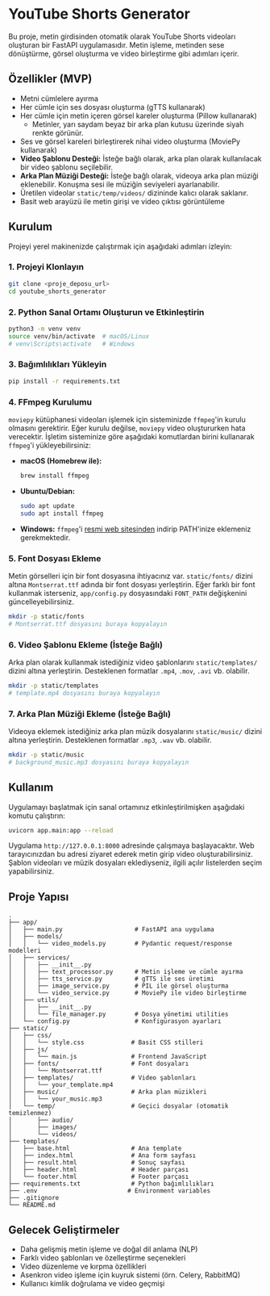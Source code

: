 # YouTube Shorts Generator

Bu proje, metin girdisinden otomatik olarak YouTube Shorts videoları oluşturan bir FastAPI uygulamasıdır. Metin işleme, metinden sese dönüştürme, görsel oluşturma ve video birleştirme gibi adımları içerir.

## Özellikler (MVP)

- Metni cümlelere ayırma
- Her cümle için ses dosyası oluşturma (gTTS kullanarak)
- Her cümle için metin içeren görsel kareler oluşturma (Pillow kullanarak)
  - Metinler, yarı saydam beyaz bir arka plan kutusu üzerinde siyah renkte görünür.
- Ses ve görsel kareleri birleştirerek nihai video oluşturma (MoviePy kullanarak)
- **Video Şablonu Desteği:** İsteğe bağlı olarak, arka plan olarak kullanılacak bir video şablonu seçilebilir.
- **Arka Plan Müziği Desteği:** İsteğe bağlı olarak, videoya arka plan müziği eklenebilir. Konuşma sesi ile müziğin seviyeleri ayarlanabilir.
- Üretilen videolar `static/temp/videos/` dizininde kalıcı olarak saklanır.
- Basit web arayüzü ile metin girişi ve video çıktısı görüntüleme

## Kurulum

Projeyi yerel makinenizde çalıştırmak için aşağıdaki adımları izleyin:

### 1. Projeyi Klonlayın

```bash
git clone <proje_deposu_url>
cd youtube_shorts_generator
```

### 2. Python Sanal Ortamı Oluşturun ve Etkinleştirin

```bash
python3 -m venv venv
source venv/bin/activate  # macOS/Linux
# venv\Scripts\activate   # Windows
```

### 3. Bağımlılıkları Yükleyin

```bash
pip install -r requirements.txt
```

### 4. FFmpeg Kurulumu

`moviepy` kütüphanesi videoları işlemek için sisteminizde `ffmpeg`'in kurulu olmasını gerektirir. Eğer kurulu değilse, `moviepy` video oluştururken hata verecektir. İşletim sisteminize göre aşağıdaki komutlardan birini kullanarak `ffmpeg`'i yükleyebilirsiniz:

- **macOS (Homebrew ile):**
  ```bash
  brew install ffmpeg
  ```
- **Ubuntu/Debian:**
  ```bash
  sudo apt update
  sudo apt install ffmpeg
  ```
- **Windows:** `ffmpeg`'i [resmi web sitesinden](https://ffmpeg.org/download.html) indirip PATH'inize eklemeniz gerekmektedir.

### 5. Font Dosyası Ekleme

Metin görselleri için bir font dosyasına ihtiyacınız var. `static/fonts/` dizini altına `Montserrat.ttf` adında bir font dosyası yerleştirin. Eğer farklı bir font kullanmak isterseniz, `app/config.py` dosyasındaki `FONT_PATH` değişkenini güncelleyebilirsiniz.

```bash
mkdir -p static/fonts
# Montserrat.ttf dosyasını buraya kopyalayın
```

### 6. Video Şablonu Ekleme (İsteğe Bağlı)

Arka plan olarak kullanmak istediğiniz video şablonlarını `static/templates/` dizini altına yerleştirin. Desteklenen formatlar `.mp4`, `.mov`, `.avi` vb. olabilir.

```bash
mkdir -p static/templates
# template.mp4 dosyasını buraya kopyalayın
```

### 7. Arka Plan Müziği Ekleme (İsteğe Bağlı)

Videoya eklemek istediğiniz arka plan müzik dosyalarını `static/music/` dizini altına yerleştirin. Desteklenen formatlar `.mp3`, `.wav` vb. olabilir.

```bash
mkdir -p static/music
# background_music.mp3 dosyasını buraya kopyalayın
```

## Kullanım

Uygulamayı başlatmak için sanal ortamınız etkinleştirilmişken aşağıdaki komutu çalıştırın:

```bash
uvicorn app.main:app --reload
```

Uygulama `http://127.0.0.1:8000` adresinde çalışmaya başlayacaktır. Web tarayıcınızdan bu adresi ziyaret ederek metin girip video oluşturabilirsiniz. Şablon videoları ve müzik dosyaları eklediyseniz, ilgili açılır listelerden seçim yapabilirsiniz.

## Proje Yapısı

```
. 
├── app/
│   ├── main.py                    # FastAPI ana uygulama
│   ├── models/
│   │   └── video_models.py        # Pydantic request/response modelleri
│   ├── services/
│   │   ├── __init__.py
│   │   ├── text_processor.py      # Metin işleme ve cümle ayırma
│   │   ├── tts_service.py         # gTTS ile ses üretimi
│   │   ├── image_service.py       # PIL ile görsel oluşturma
│   │   └── video_service.py       # MoviePy ile video birleştirme
│   ├── utils/
│   │   ├── __init__.py
│   │   └── file_manager.py        # Dosya yönetimi utilities
│   └── config.py                  # Konfigürasyon ayarları
├── static/
│   ├── css/
│   │   └── style.css             # Basit CSS stilleri
│   ├── js/
│   │   └── main.js               # Frontend JavaScript
│   ├── fonts/                    # Font dosyaları
│   │   └── Montserrat.ttf
│   ├── templates/                # Video şablonları
│   │   └── your_template.mp4
│   ├── music/                    # Arka plan müzikleri
│   │   └── your_music.mp3
│   └── temp/                     # Geçici dosyalar (otomatik temizlenmez)
│       ├── audio/
│       ├── images/
│       └── videos/
├── templates/
│   ├── base.html                 # Ana template
│   ├── index.html                # Ana form sayfası
│   ├── result.html               # Sonuç sayfası
│   ├── header.html               # Header parçası
│   └── footer.html               # Footer parçası
├── requirements.txt              # Python bağımlılıkları
├── .env                         # Environment variables
├── .gitignore
└── README.md
```

## Gelecek Geliştirmeler

- Daha gelişmiş metin işleme ve doğal dil anlama (NLP)
- Farklı video şablonları ve özelleştirme seçenekleri
- Video düzenleme ve kırpma özellikleri
- Asenkron video işleme için kuyruk sistemi (örn. Celery, RabbitMQ)
- Kullanıcı kimlik doğrulama ve video geçmişi